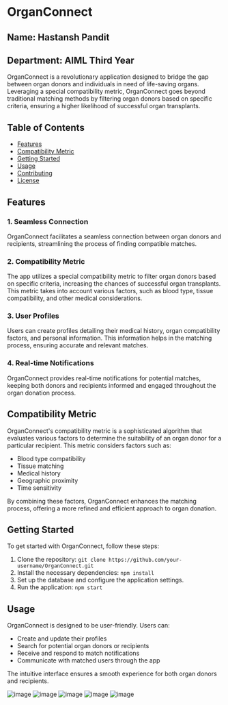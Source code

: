 # OrganConnect
## Name: Hastansh Pandit
## Department: AIML Third Year 


OrganConnect is a revolutionary application designed to bridge the gap between organ donors and individuals in need of life-saving organs. Leveraging a special compatibility metric, OrganConnect goes beyond traditional matching methods by filtering organ donors based on specific criteria, ensuring a higher likelihood of successful organ transplants.

## Table of Contents
- [Features](#features)
- [Compatibility Metric](#compatibility-metric)
- [Getting Started](#getting-started)
- [Usage](#usage)
- [Contributing](#contributing)
- [License](#license)

## Features

### 1. Seamless Connection
OrganConnect facilitates a seamless connection between organ donors and recipients, streamlining the process of finding compatible matches.

### 2. Compatibility Metric
The app utilizes a special compatibility metric to filter organ donors based on specific criteria, increasing the chances of successful organ transplants. This metric takes into account various factors, such as blood type, tissue compatibility, and other medical considerations.

### 3. User Profiles
Users can create profiles detailing their medical history, organ compatibility factors, and personal information. This information helps in the matching process, ensuring accurate and relevant matches.

### 4. Real-time Notifications
OrganConnect provides real-time notifications for potential matches, keeping both donors and recipients informed and engaged throughout the organ donation process.

## Compatibility Metric

OrganConnect's compatibility metric is a sophisticated algorithm that evaluates various factors to determine the suitability of an organ donor for a particular recipient. This metric considers factors such as:

- Blood type compatibility
- Tissue matching
- Medical history
- Geographic proximity
- Time sensitivity

By combining these factors, OrganConnect enhances the matching process, offering a more refined and efficient approach to organ donation.

## Getting Started

To get started with OrganConnect, follow these steps:

1. Clone the repository: `git clone https://github.com/your-username/OrganConnect.git`
2. Install the necessary dependencies: `npm install`
3. Set up the database and configure the application settings.
4. Run the application: `npm start`

## Usage

OrganConnect is designed to be user-friendly. Users can:

- Create and update their profiles
- Search for potential organ donors or recipients
- Receive and respond to match notifications
- Communicate with matched users through the app

The intuitive interface ensures a smooth experience for both organ donors and recipients.

![image](https://github.com/Hastansh12/organ-donation_technovate/assets/55392536/2bbc27c5-a957-41d1-8d20-176747fe03cf)
![image](https://github.com/Hastansh12/organ-donation_technovate/assets/55392536/2d618400-0194-4375-a6f8-bf39089e435b)
![image](https://github.com/Hastansh12/organ-donation_technovate/assets/55392536/8df00822-206a-405a-9488-3cdd740c2785)
![image](https://github.com/Hastansh12/organ-donation_technovate/assets/55392536/3483b1e5-fd00-4c7e-a0ed-ca81be8a6271)
![image](https://github.com/Hastansh12/organ-donation_technovate/assets/55392536/696e49f5-b380-406c-9f80-12861db905b2)





